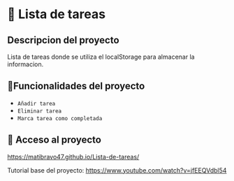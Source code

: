 # :notebook_with_decorative_cover: Lista de tareas

## Descripcion del proyecto
Lista de tareas donde se utiliza el localStorage para almacenar la informacion.

## :hammer:Funcionalidades del proyecto

- `Añadir tarea` 
- `Eliminar tarea` 
- `Marca tarea como completada`

## 📁 Acceso al proyecto

https://matibravo47.github.io/Lista-de-tareas/


Tutorial base del proyecto: https://www.youtube.com/watch?v=jfEEQVdbl54

